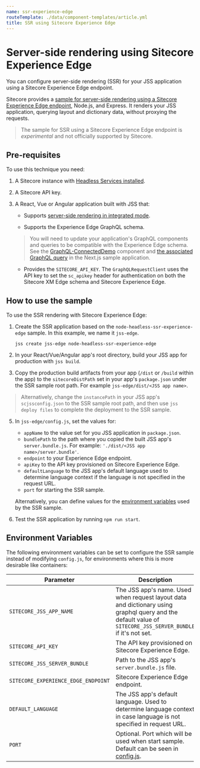 ```yaml
---
name: ssr-experience-edge
routeTemplate: ./data/component-templates/article.yml
title: SSR using Sitecore Experience Edge
---
```


# Server-side rendering using Sitecore Experience Edge

You can configure server-side rendering (SSR) for your JSS application using a Sitecore Experience Edge endpoint. 

Sitecore provides a [sample for server-side rendering using a Sitecore Experience Edge endpoint](https://github.com/Sitecore/jss/tree/dev/samples/node-headless-ssr-experience-edge), Node.js, and Express. It renders your JSS application, querying layout and dictionary data, without proxying the requests.

> The sample for SSR using a Sitecore Experience Edge endpoint is _experimental_ and not officially supported by Sitecore.

## Pre-requisites

To use this technique you need:

1. A Sitecore instance with [Headless Services installed](/docs/client-frameworks/getting-started/jss-server-install).

2. A Sitecore API key. 

3. A React, Vue or Angular application built with JSS that:

   - Supports [server-side rendering in integrated mode](/docs/techniques/ssr/integrated-mode-ssr).

   - Supports the Experience Edge GraphQL schema. 

   > You will need to update your application's GraphQL components and queries to be compatible with the Experience Edge schema. See the [GraphQL-ConnectedDemo](https://github.com/Sitecore/jss/blob/master/samples/nextjs/src/components/graphql/GraphQL-ConnectedDemo.tsx) component and [the associated GraphQL query](https://github.com/Sitecore/jss/blob/dev/samples/nextjs/src/components/graphql/GraphQL-ConnectedDemo.graphql) in the Next.js sample application.

   - Provides the `SITECORE_API_KEY`. The `GraphQLRequestClient` uses the API key to set the `sc_apikey` header for authentication on both the Sitecore XM Edge schema and Sitecore Experience Edge.

## How to use the sample

To use the SSR rendering with Sitecore Experience Edge:

1. Create the SSR application based on the `node-headless-ssr-experience-edge` sample. In this example, we name it `jss-edge`.

   ```
   jss create jss-edge node-headless-ssr-experience-edge
   ```

2. In your React/Vue/Angular app's root directory, build your JSS app for production with `jss build`.

3. Copy the production build artifacts from your app (`/dist` or `/build` within the app) to the `sitecoreDistPath` set in your app's `package.json` under the SSR sample root path. For example `jss-edge/dist/<JSS app name>`.

> Alternatively, change the `instancePath` in your JSS app's `scjssconfig.json` to the SSR sample root path, and then use `jss deploy files` to complete the deployment to the SSR sample.

5. In `jss-edge/config.js`, set the values for:

   - `appName` to the value set for you JSS application in `package.json`.
   - `bundlePath` to the path where you copied the built JSS app's `server.bundle.js`. For example: `'./dist/<JSS app name>/server.bundle'`. 
   - `endpoint` to your Experience Edge endpoint.
   - `apiKey` to  the API key provisioned on Sitecore Experience Edge.
   - `defaultLanguage` to the JSS app's default language used to determine language context if the language is not specified in the request URL.
   - `port` for starting the SSR sample. 

   Alternatively, you can define values for the [environment variables](#environment-variables) used by the SSR sample.

6. Test the SSR application by running `npm run start`.

## Environment Variables

The following environment variables can be set to configure the SSR sample instead of modifying `config.js`, for environments where this is more desirable like containers:

| Parameter                           | Description                                                  |
| ----------------------------------- | ------------------------------------------------------------ |
| `SITECORE_JSS_APP_NAME`             | The JSS app's name. Used when request layout data and dictionary using graphql query and the default value of `SITECORE_JSS_SERVER_BUNDLE` if it's not set. |
| `SITECORE_API_KEY`                  | The API key provisioned on Sitecore Experience Edge.         |
| `SITECORE_JSS_SERVER_BUNDLE`        | Path to the JSS app's `server.bundle.js` file.               |
| `SITECORE_EXPERIENCE_EDGE_ENDPOINT` | Sitecore Experience Edge endpoint.                           |
| `DEFAULT_LANGUAGE`                  | The JSS app's default language. Used to determine language context in case language is not specified in request URL. |
| `PORT`                              | Optional. Port which will be used when start sample. Default can be seen in [config.js](https://github.com/Sitecore/jss/blob/dev/samples/node-headless-ssr-experience-edge/config.js). |

